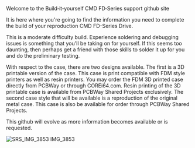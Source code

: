 Welcome to the Build‐it‐yourself CMD FD‐Series support github site

It is here where you're going to find the information you need to complete the build of your reproduction CMD FD-Series Drive.

This is a moderate difficulty build. Experience soldering and debugging issues is something that you'll be taking on for yourself. If this seems too daunting, then perhaps get a friend with those skills to solder it up for you and do the preliminary testing.

With respect to the case, there are two designs available. The first is a 3D printable version of the case. This case is print compatible with FDM style printers as well as resin printers. You may order the FDM 3D printed case directly from PCBWay or through COREi64.com. Resin printing of the 3D printable case is available from PCBWay Shared Projects exclusively. The second case style that will be available is a reproduction of the original metal case. This case is also be available for order through PCBWay Shared Projects.

This github will evolve as more information becomes available or is requested.

![SRS_IMG_3853 IMG_3853](https://github.com/user-attachments/assets/1b87f17a-c5c2-464e-8ae8-b18507d4e0b7)
